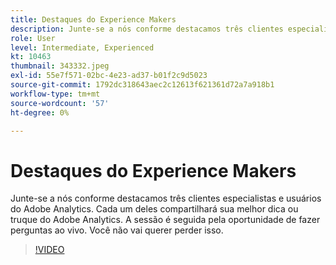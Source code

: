 ```yaml
---
title: Destaques do Experience Makers
description: Junte-se a nós conforme destacamos três clientes especialistas e usuários do Adobe Analytics.
role: User
level: Intermediate, Experienced
kt: 10463
thumbnail: 343332.jpeg
exl-id: 55e7f571-02bc-4e23-ad37-b01f2c9d5023
source-git-commit: 1792dc318643aec2c12613f621361d72a7a918b1
workflow-type: tm+mt
source-wordcount: '57'
ht-degree: 0%

---
```


# Destaques do Experience Makers

Junte-se a nós conforme destacamos três clientes especialistas e usuários do Adobe Analytics. Cada um deles compartilhará sua melhor dica ou truque do Adobe Analytics. A sessão é seguida pela oportunidade de fazer perguntas ao vivo. Você não vai querer perder isso.

>[!VIDEO](https://video.tv.adobe.com/v/343332/?quality=12&learn=on)
